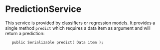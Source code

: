 PredictionService
=================

This service is provided by classifiers or regression models. It provides
a single method `predict` which requires a data item as argument and will
return a prediction:


       public Serializable predict( Data item );
